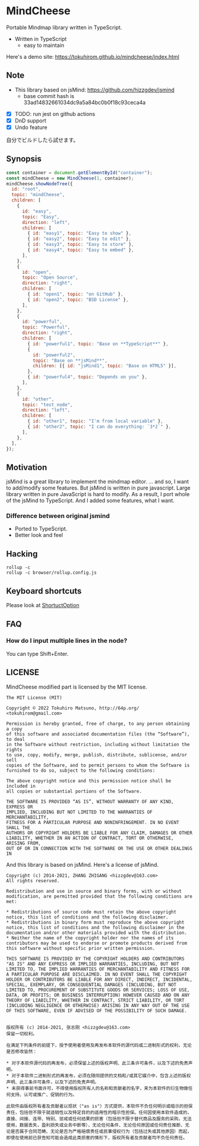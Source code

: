 # MindCheese

Portable Mindmap library written in TypeScript.

- Written in TypeScript
  - easy to maintain

Here's a demo site: https://tokuhirom.github.io/mindcheese/index.html

## **Note**

- This library based on jsMind: https://github.com/hizzgdev/jsmind
  - base commit hash is 33ad14832661034dc9a5a84bc0b0f18c93ceca4a
- [x] TODO: run jest on github actions
- [x] DnD support
- [x] Undo feature

自分でビルドしたら試せます。

## Synopsis

```javascript
const container = document.getElementById("container");
const mindCheese = new MindCheese(1, container);
mindCheese.showNodeTree({
  id: "root",
  topic: "mindCheese",
  children: [
    {
      id: "easy",
      topic: "Easy",
      direction: "left",
      children: [
        { id: "easy1", topic: "Easy to show" },
        { id: "easy2", topic: "Easy to edit" },
        { id: "easy3", topic: "Easy to store" },
        { id: "easy4", topic: "Easy to embed" },
      ],
    },
    {
      id: "open",
      topic: "Open Source",
      direction: "right",
      children: [
        { id: "open1", topic: "on GitHub" },
        { id: "open2", topic: "BSD License" },
      ],
    },
    {
      id: "powerful",
      topic: "Powerful",
      direction: "right",
      children: [
        { id: "powerful1", topic: "Base on **TypeScript**" },
        {
          id: "powerful2",
          topic: "Base on **jsMind**",
          children: [{ id: "jsMind1", topic: "Base on HTML5" }],
        },
        { id: "powerful4", topic: "Depends on you" },
      ],
    },
    {
      id: "other",
      topic: "test node",
      direction: "left",
      children: [
        { id: "other1", topic: "I'm from local variable" },
        { id: "other2", topic: "I can do everything: `3*2`" },
      ],
    },
  ],
});
```

## Motivation

jsMind is a great library to implement the mindmap editor.
... and so, I want to add/modify some features. But jsMind is written in pure javascript.
Large library written in pure JavaScript is hard to modify.
As a result, I port whole of the jsMind to TypeScript. And I added some features, what I want.

### Difference between original jsmind

- Ported to TypeScript.
- Better look and feel

## Hacking

    rollup -c
    rollup -c browser/rollup.config.js

## Keyboard shortcuts

Please look at [ShortuctOption](https://github.com/tokuhirom/mindcheese/blob/main/src/mindmap/MindOption.ts#L32-L45)

## FAQ

### How do I input multiple lines in the node?

You can type Shift+Enter.

## LICENSE

MindCheese modified part is licensed by the MIT license.

    The MIT License (MIT)

    Copyright © 2022 Tokuhiro Matsuno, http://64p.org/ <tokuhirom@gmail.com>

    Permission is hereby granted, free of charge, to any person obtaining a copy
    of this software and associated documentation files (the “Software”), to deal
    in the Software without restriction, including without limitation the rights
    to use, copy, modify, merge, publish, distribute, sublicense, and/or sell
    copies of the Software, and to permit persons to whom the Software is
    furnished to do so, subject to the following conditions:

    The above copyright notice and this permission notice shall be included in
    all copies or substantial portions of the Software.

    THE SOFTWARE IS PROVIDED “AS IS”, WITHOUT WARRANTY OF ANY KIND, EXPRESS OR
    IMPLIED, INCLUDING BUT NOT LIMITED TO THE WARRANTIES OF MERCHANTABILITY,
    FITNESS FOR A PARTICULAR PURPOSE AND NONINFRINGEMENT. IN NO EVENT SHALL THE
    AUTHORS OR COPYRIGHT HOLDERS BE LIABLE FOR ANY CLAIM, DAMAGES OR OTHER
    LIABILITY, WHETHER IN AN ACTION OF CONTRACT, TORT OR OTHERWISE, ARISING FROM,
    OUT OF OR IN CONNECTION WITH THE SOFTWARE OR THE USE OR OTHER DEALINGS IN

And this library is based on jsMind. Here's a license of jsMind.

    Copyright (c) 2014-2021, ZHANG ZHIGANG <hizzgdev@163.com>
    All rights reserved.

    Redistribution and use in source and binary forms, with or without modification, are permitted provided that the following conditions are met:

    * Redistributions of source code must retain the above copyright notice, this list of conditions and the following disclaimer.
    * Redistributions in binary form must reproduce the above copyright notice, this list of conditions and the following disclaimer in the documentation and/or other materials provided with the distribution.
    * Neither the name of the copyright holder nor the names of its contributors may be used to endorse or promote products derived from this software without specific prior written permission.

    THIS SOFTWARE IS PROVIDED BY THE COPYRIGHT HOLDERS AND CONTRIBUTORS "AS IS" AND ANY EXPRESS OR IMPLIED WARRANTIES, INCLUDING, BUT NOT LIMITED TO, THE IMPLIED WARRANTIES OF MERCHANTABILITY AND FITNESS FOR A PARTICULAR PURPOSE ARE DISCLAIMED. IN NO EVENT SHALL THE COPYRIGHT HOLDER OR CONTRIBUTORS BE LIABLE FOR ANY DIRECT, INDIRECT, INCIDENTAL, SPECIAL, EXEMPLARY, OR CONSEQUENTIAL DAMAGES (INCLUDING, BUT NOT LIMITED TO, PROCUREMENT OF SUBSTITUTE GOODS OR SERVICES; LOSS OF USE, DATA, OR PROFITS; OR BUSINESS INTERRUPTION) HOWEVER CAUSED AND ON ANY THEORY OF LIABILITY, WHETHER IN CONTRACT, STRICT LIABILITY, OR TORT (INCLUDING NEGLIGENCE OR OTHERWISE) ARISING IN ANY WAY OUT OF THE USE OF THIS SOFTWARE, EVEN IF ADVISED OF THE POSSIBILITY OF SUCH DAMAGE.


    版权所有 (c) 2014-2021, 张志刚 <hizzgdev@163.com>
    保留一切权利。

    在满足下列条件的前提下，授予使用者使用及再发布本软件的源代码或二进制形式的权利，无论是否修改皆然：

    * 对于本软件源代码的再发布，必须保留上述的版权声明、此三条许可条件，以及下述的免责声明。
    * 对于本软件二进制形式的再发布，必须在随同提供的文档和/或其它媒介中，包含上述的版权声明、此三条许可条件，以及下述的免责声明。
    * 未获得事前书面许可，不得使用版权所有人的名称和贡献者的名字，来为本软件的衍生物做任何支持、认可或推广、促销的行为。

    此软件由版权所有者及贡献者以现状（"as is"）方式提供，本软件不负任何明示或暗示的担保责任，包括但不限于就适销性以及特定目的的适用性的暗示性担保。任何因使用本软件造成的，直接、间接、连带、特别、惩戒或任何结果的损害（包括但不限于替代商品及服务的采购，无法使用，数据丢失，盈利损失或业务中断等），无论任何条件、无论任何原因或任何责任推断、无论是否属于合同范畴、无论是否为严格赔偿责任或民事侵权行为（包括过失或其他原因）而起，即使在使用前已获告知可能会造成此类损害的情形下，版权所有者及贡献者均不负任何责任。
